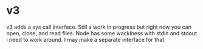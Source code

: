 # v3

v3 adds a sys call interface. Still a work in progress but right now you can open, close, and read files.
Node has some wackiness with stdin and stdout i need to work around. I may make a separate interface for that.

